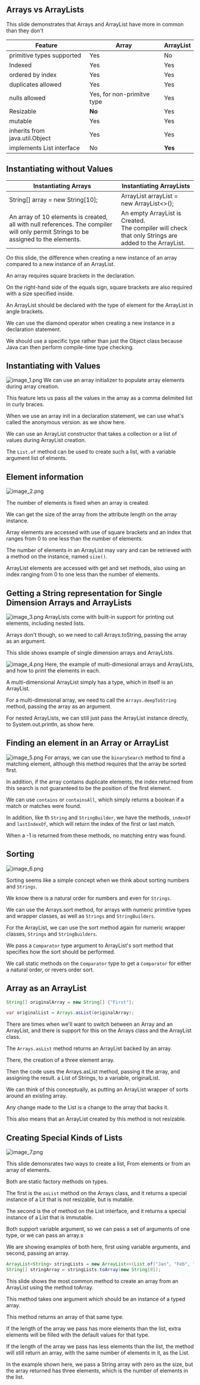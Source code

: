 ## Arrays vs ArrayLists
This slide demonstrates that Arrays and ArrayList have more in common than they don't

| Feature | Array | ArrayList |
| - | - | - |
| primitive types supported | Yes | No |
| Indexed | Yes | Yes |
| ordered by index | Yes | Yes |
| duplicates allowed | Yes | Yes |
| nulls allowed | Yes, for non-primitve type | Yes |
| Resizable | <b>No</b> | Yes |
| mutable | Yes | Yes |
| inherits from java.util.Object | Yes | Yes |
| implements List interface | No | <b>Yes</b> |

## Instantiating without Values
| Instantiating Arrays | Instantiating ArrayLists |
| - | - |
| String[] array = new String[10]; | ArrayList<String> arrayList = new ArrayList<>(); |
| An array of 10 elements is created, all with null references. The compiler will only permit Strings to be assigned to the elements. | An empty ArrayList is Created.<br>The compiler will check that only Strings are added to the ArrayList. |

On this slide, the difference when creating a new instance of an array compared to a new instance of an ArrayList.

An array requires square brackets in the declaration.

On the right-hand side of the equals sign, square brackets are also required with a size specified inside.

An ArrayList should be declared with the type of element for the ArrayList in angle brackets.

We can use the diamond operator when creating a new instance in a declaration statement.

We should use a specific type rather than just the Object class because Java can then perform compile-time type checking.

## Instantiating with Values
![image_1.png](image_1.png)
We can use an array initializer to populate array elements during array creation.

This feature lets us pass all the values in the array as a comma delimited list in curly braces.

When we use an array init in a declaration statement, we can use what's called the anonymous version. as we show here.

We can use an ArrayList constructor that takes a collection or a list of values during ArrayList creation.

The `List.of` method can be used to create such a list, with a variable argument list of elments.

## Element information
![image_2.png](image_2.png)

The number of elements is fixed when an array is created.

We can get the size of the array from the attribute length on the array instance.

Array elements are accessed with use of square brackets and an index that ranges from 0 to one less than the number of elements.

The number of elements in an ArrayList may vary and can be retrieved with a method on the instance, named `size()`.

ArrayList elements are accessed with get and set methods, also using an index ranging from 0 to one less than the number of elements.

## Getting a String representation for Single Dimension Arrays and ArrayLists
![image_3.png](image_3.png)
ArrayLists come with built-in support for printing out elements, including nested lists.

Arrays don't though, so we need to call Arrays.toString, passing the array as an argument.

This slide shows example of single dimension arrays and ArrayLists.

![image_4.png](image_4.png)
Here, the example of multi-dimesional arrays and ArrayLists, and how to print the elements in each.

A multi-dimensional ArrayList simply has a type, which in itself is an ArrayList.

For a multi-dimesional array, we need to call the `Arrays.deepToString` method, passing the array as an argument.

For nested ArrayLists, we can still just pass the ArrayList instance directly, to System.out.println, as show here.

## Finding an element in an Array or ArrayList
![image_5.png](image_5.png)
For arrays, we can use the `binarySearch` method to find a matching element, although this method requires that the array be sorted first.

In addition, if the array contains duplicate elements, the index returned from this search is not guaranteed to be the position of the first element.

We can use `contains` or `containsAll`, which simply returns a boolean if a match or matches were found.

In addition, like th `String` and `StringBuilder`, we have the methods, `indexOf` and `lastIndexOf`, which will return the index of the first or last match.

When a -1 is returned from these methods, no matching entry was found.

## Sorting
![image_6.png](image_6.png)

Sorting seems like a simple concept when we think about sorting numbers and `Strings`.

We know there is a natural order for numbers and even for `Strings`.

We can use the Arrays.sort method, for arrays with numeric primitive types and wrapper classes, as well as `Strings` and `StringBuilders`.

For the ArrayList, we can use the sort method again for numeric wrapper classes, `Strings` and `StringBuilders`.

We pass a `Comparator` type argument to ArrayList's sort method that specifies how the sort should be performed.

We call static methods on the `Comparator` type to get a `Comparator` for either a natural order, or revers order sort.

## Array as an ArrayList
```java
String[] originalArray = new String[] {"First"};

var originalList = Arrays.asList(originalArray);
```

There are times when we'll want to switch between  an Array and an ArrayList, and there is support for this on the Arrays class and the ArrayList class.

The `Arrays.asList` method returns an ArrayList backed by an array.

There, the creation of a three element array.

Then the code uses the Arrays.asList method, passing it the array, and assigning the result. a List of Strings, to a variable, originalList.

We can think of this conceptually, as putting an ArrayList wrapper of sorts around an existing array.

Any change made to the List is a change to the array that backs it.

This also means that an ArrayList created by this method is not resizable.

## Creating Special Kinds of Lists
![image_7.png](image_7.png)

This slide demonsrates two ways to create a list, From elements or from an array of elements.

Both are static factory methods on types.

The first is the `asList` method on the Arrays class, and it returns a special instance of a Lit that is not resizable, but is mutable.

The second is the of method on the List interface, and it returns a special instance of a List that is immutable.

Both support variable argument, so we can pass a set of arguments of one type, or we can pass an array.s

We are showing examples of both here, first using variable arguments, and second, passing an array.

```java
ArrayList<String> stringLists = new ArrayList<>(List.of("Jan", "Feb", "Mar"));
String[] stringArray = stringLists.toArray(new String[0]);
```

This slide shows the most common method to create an array from an ArrayList using the method toArray.

This method takes one argument which should be an instance of a typed array.

This method returns an array of that same type.

If the length of the array we pass has more elements than the list, extra elements will be filled with the default values for that type.

If the length of the array we pass has less elements than the list, the method will still return an array, with the same number of elements in it, as the List.

In the example shown here, we pass a String array with zero as the size, but the array returned has three elements, which is the number of elements in the list.